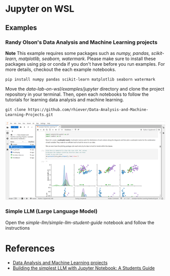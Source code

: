 # Jupyter on WSL
## Examples
### Randy Olson's Data Analysis and Machine Learning projects
**Note** This example requires some packages such as *numpy, pandas, scikit-learn, matplotlib, seaborn, watermark*. Please make sure to install these packages using pip or conda if you don't have before you run examples. For more details, checkout the each example notebooks.
```
pip install numpy pandas scikit-learn matplotlib seaborn watermark
```

Move the *data-lab-on-wsl/examples/jupyter* directory and clone the project repository in your terminal. Then, open each notebooks to follow the tutorials for learning data analysis and machine learning.
```
git clone https://github.com/rhiever/Data-Analysis-and-Machine-Learning-Projects.git
```
![wsl-jupyter-da-ml-randy](../../images/wsl-jupyter-da-ml-randy.png)

### Simple LLM (Large Language Model)
Open the *simple-llm/simple-llm-student-guide* notebook and follow the instructions

# References
- [Data Analysis and Machine Learning projects](https://github.com/rhiever/Data-Analysis-and-Machine-Learning-Projects)
- [Building the simplest LLM with Jupyter Notebook: A Students Guide](https://coda.io/@peter-sigurdson/building-the-simplest-llm-with-jupyter-notebook-a-students-guide)
